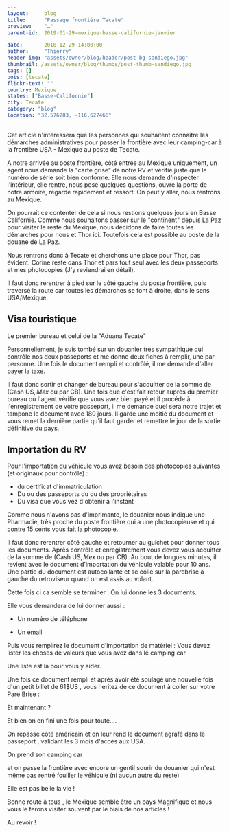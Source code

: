 ```yaml
---
layout:     blog
title:      "Passage frontière Tecate"
preview:    "…"
parent-id:  2019-01-29-mexique-basse-californie-janvier

date:       2018-12-29 14:00:00
author:     "Thierry"
header-img: "assets/owner/blog/header/post-bg-sandiego.jpg"
thumbnail: /assets/owner/blog/thumbs/post-thumb-sandiego.jpg
tags: []
pois: [tecate]
flickr-text: ""
country: Mexique 
states: ["Basse-Californie"]
city: Tecate
category: "blog"
location: "32.576283, -116.627466"
---
```


Cet article n'intéressera que les personnes qui souhaitent connaître les démarches administratives pour passer la frontière avec leur camping-car à la frontière USA - Mexique au poste de Tecate.

A notre arrivée au poste frontière, côté entrée au Mexique uniquement, un agent nous demande la "carte grise" de notre RV et vérifie juste que le numéro de série soit bien conforme. Elle nous demande d'inspecter l'intérieur, elle rentre, nous pose quelques questions, ouvre la porte de notre armoire, regarde rapidement et ressort. On peut y aller, nous rentrons au Mexique.

On pourrait ce contenter de cela si nous restions quelques jours en Basse Californie. Comme nous souhaitons passer sur le "continent" depuis La Paz pour visiter le reste du Mexique, nous décidons de faire toutes les démarches pour nous et Thor ici. Toutefois cela est possible au poste de la douane de La Paz.

Nous rentrons donc à Tecate et cherchons une place pour Thor, pas évident. Corine reste dans Thor et pars tout seul avec les deux passeports et mes photocopies (J'y reviendrai en détail).

Il faut donc rerentrer à pied sur le côté gauche du poste frontière, puis traversé la route car toutes les démarches se font à droite, dans le sens USA/Mexique.

## Visa touristique

Le premier bureau et celui de la "Aduana Tecate"

Personnellement, je suis tombé sur un douanier très sympathique qui contrôle nos deux passeports et me donne deux fiches à remplir, une par personne. 
Une fois le document rempli et contrôlé, il me demande d'aller payer la taxe.

Il faut donc sortir et changer de bureau pour s'acquitter de la somme de (Cash US$, Mex$ ou par CB). Une fois que c'est fait retour auprès du premier bureau où l'agent vérifie que vous avez bien payé et il procéde à l'enregistrement de votre passeport, il me demande quel sera notre trajet et tampone le document avec 180 jours. Il garde une moitiè du document et vous remet la dernière partie qu'il faut garder et remettre le jour de la sortie définitive du pays.

## Importation du RV

Pour l'importation du véhicule vous avez besoin des photocopies suivantes (et originaux pour contrôle) :

* du certificat d'immatriculation
* Du ou des passeports du ou des propriétaires
* Du visa que vous vez d'obtenir à l'instant

Comme nous n'avons pas d'imprimante, le douanier nous indique une Pharmacie, très proche du poste frontière qui a une photocopieuse et qui contre 15 cents vous fait la photocopie.

Il faut donc rerentrer côté gauche et retourner au guichet pour donner tous les documents. Après contrôle et enregistrement vous devez vous acquitter de la somme de (Cash US$, Mex$ ou par CB). Au bout de longues minutes, il revient avec le document d'importation du véhicule valable pour 10 ans. Une partie du document est autocollante et se colle sur la parebrise à gauche du retroviseur quand on est assis au volant.




Cette fois ci ca semble se terminer : On lui donne les 3 documents.

Elle vous demandera de lui donner aussi :

- Un numéro de téléphone

- Un email

Puis vous remplirez le document d'importation de matériel : Vous devez lister les choses de valeurs que vous avez dans le camping car.

Une liste est là pour vous y aider.

Une fois ce document rempli et après avoir été soulagé une nouvelle fois d'un petit billet de 61$US , vous heritez de ce document à coller sur votre Pare Brise :

Et maintenant ?

Et bien on en fini une fois pour toute....

On repasse côté américain et on leur rend le document agrafé dans le passeport , validant les 3 mois d'accès aux USA.

On prend son camping car

et on passe la frontière avec encore un gentil sourir du douanier qui n'est même pas rentré fouiller le véhicule (ni aucun autre du reste)

Elle est pas belle la vie !

Bonne route à tous , le Mexique semble être un pays Magnifique et nous vous le ferons visiter souvent par le biais de nos articles !

Au revoir !